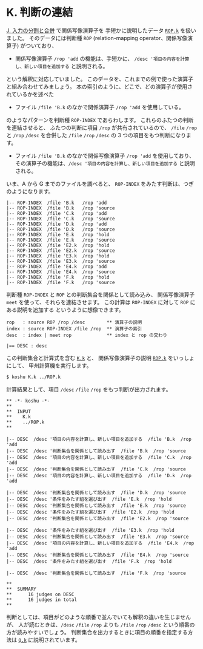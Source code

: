 # K. 判断の連結


[J. 入力の分割と合併][J] で関係写像演算子を
手短かに説明したデータ [`ROP.k`][ROP.k] を扱いました。
そのデータには判断種 `ROP` (relation-mapping operator、関係写像演算子)
がついており、

 - 関係写像演算子 `/rop 'add` の機能は、手短かに、
   `/desc '項目の内容を計算し、新しい項目を追加する` と説明される。

という解釈に対応していました。
このデータを、これまでの例で使った演算子と組み合わせてみましょう。
本の索引のように、どこで、どの演算子が使用されているかを述べた

 - ファイル `/file 'B.k` のなかで関係演算子
   `/rop 'add` を使用している。

のようなパターンを判断種 `ROP-INDEX` であらわします。
これらのふたつの判断を連結させると、
ふたつの判断に項目 `/rop` が共有されているので、
`/file` `/rop` と `/rop` `/desc` を合併した
`/file` `/rop` `/desc` の 3 つの項目をもつ判断になります。

 - ファイル `/file 'B.k` のなかで関係写像演算子 `/rop 'add` を使用しており、
   その演算子の機能は、`/desc '項目の内容を計算し、新しい項目を追加する`
   と説明される。

いま、A から G までのファイルを調べると、
`ROP-INDEX` をみたす判断は、つぎのようになります。

``` text
|-- ROP-INDEX  /file 'B.k   /rop 'add
|-- ROP-INDEX  /file 'B.k   /rop 'source
|-- ROP-INDEX  /file 'C.k   /rop 'add
|-- ROP-INDEX  /file 'C.k   /rop 'source
|-- ROP-INDEX  /file 'D.k   /rop 'add
|-- ROP-INDEX  /file 'D.k   /rop 'source
|-- ROP-INDEX  /file 'E.k   /rop 'hold
|-- ROP-INDEX  /file 'E.k   /rop 'source
|-- ROP-INDEX  /file 'E2.k  /rop 'hold
|-- ROP-INDEX  /file 'E2.k  /rop 'source
|-- ROP-INDEX  /file 'E3.k  /rop 'hold
|-- ROP-INDEX  /file 'E3.k  /rop 'source
|-- ROP-INDEX  /file 'E4.k  /rop 'add
|-- ROP-INDEX  /file 'E4.k  /rop 'source
|-- ROP-INDEX  /file 'F.k   /rop 'hold
|-- ROP-INDEX  /file 'F.k   /rop 'source
```

判断種 `ROP-INDEX` と `ROP` との判断集合を関係として読み込み、
関係写像演算子 `meet` を使って、それらを連結させます。
この計算は `ROP-INDEX` に対して `ROP` にある説明を追加する
というように想像できます。

``` text
rop   : source ROP /rop /desc        ** 演算子の説明
index : source ROP-INDEX /file /rop  ** 演算子の索引
desc  : index | meet rop             ** index と rop の交わり

|== DESC : desc
```

この判断集合と計算式を含む [`K.k`][K.k] と、
関係写像演算子の説明 [`ROP.k`][ROP.k] をいっしょにして、
甲州計算機を実行します。

``` sh
$ koshu K.k ../ROP.k
```

計算結果として、項目 `/desc` `/file` `/rop` をもつ判断が出力されます。

``` text
** -*- koshu -*-
**  
**  INPUT
**    K.k
**    ../ROP.k
**    

|-- DESC  /desc '項目の内容を計算し、新しい項目を追加する  /file 'B.k  /rop 'add
|-- DESC  /desc '判断集合を関係として読み出す  /file 'B.k  /rop 'source
|-- DESC  /desc '項目の内容を計算し、新しい項目を追加する  /file 'C.k  /rop 'add
|-- DESC  /desc '判断集合を関係として読み出す  /file 'C.k  /rop 'source
|-- DESC  /desc '項目の内容を計算し、新しい項目を追加する  /file 'D.k  /rop 'add

|-- DESC  /desc '判断集合を関係として読み出す  /file 'D.k  /rop 'source
|-- DESC  /desc '条件をみたす組を選び出す  /file 'E.k  /rop 'hold
|-- DESC  /desc '判断集合を関係として読み出す  /file 'E.k  /rop 'source
|-- DESC  /desc '条件をみたす組を選び出す  /file 'E2.k  /rop 'hold
|-- DESC  /desc '判断集合を関係として読み出す  /file 'E2.k  /rop 'source

|-- DESC  /desc '条件をみたす組を選び出す  /file 'E3.k  /rop 'hold
|-- DESC  /desc '判断集合を関係として読み出す  /file 'E3.k  /rop 'source
|-- DESC  /desc '項目の内容を計算し、新しい項目を追加する  /file 'E4.k  /rop 'add
|-- DESC  /desc '判断集合を関係として読み出す  /file 'E4.k  /rop 'source
|-- DESC  /desc '条件をみたす組を選び出す  /file 'F.k  /rop 'hold

|-- DESC  /desc '判断集合を関係として読み出す  /file 'F.k  /rop 'source

**  
**  SUMMARY
**      16 judges on DESC
**      16 judges in total
**
```

判断としては、項目がどのような順番で並んでいても解釈の違いを生じませんが、
人が読むときは、`/desc` `/file` `/rop` よりも
`/file` `/rop` `/desc` という順番の方が読みやすいでしょう。
判断集合を出力するときに項目の順番を指定する方法は
[`Q.k`][Q.k] に説明されています。


[J]:     ../J
[K.k]:   K.k
[Q.k]:   ../Q/Q.k
[ROP.k]: ../ROP.k

